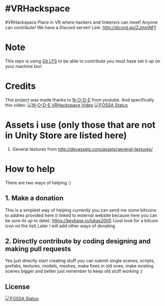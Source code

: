 # #VRHackspace
#VRHackspace Place in VR where hackers and tinkerers can meet! Anyone can contribute!
We have a Discord server! Link: http://dicord.gg/ZJmmNFf
# Note
This repo is using [Git LFS](https://git-lfs.github.com/) to be able to contribute you must have set it up on your machine too!
# Credits
This project was made thanks to [N-O-D-E](https://www.youtube.com/channel/UCvrLvII5oxSWEMEkszrxXEA) from youtube.
And specifically this video: [![N-O-D-E VRHackspace Video](https://img.youtube.com/vi/QjIHqJ2TKM0/0.jpg)](https://www.youtube.com/watch?v=QjIHqJ2TKM0)
[![FOSSA Status](https://app.fossa.io/api/projects/git%2Bgithub.com%2Flukas2005%2FVRHackspace.svg?type=shield)](https://app.fossa.io/projects/git%2Bgithub.com%2Flukas2005%2FVRHackspace?ref=badge_shield)
# Assets i use (only those that are not in Unity Store are listed here)
1. General textures from http://devassets.com/assets/general-textures/
# How to help
There are two ways of helping :)
## 1. Make a donation
This is a simplest way of helping currently you can send me some bitcoins to addres provided here (i linked to external website because here you can be sure its up to date): https://keybase.io/lukas2005 (Just look for a bitcoin icon on the list)
Later i will add other ways of donating
## 2. Directly contribute by coding designing and making pull requests
Yes just directly start creating stuff you can submit single scenes, scripts, prefabs, textures, models, meshes, make fixes in old ones, make existing scenes bigger and better just remember to keep old stuff working :)


## License
[![FOSSA Status](https://app.fossa.io/api/projects/git%2Bgithub.com%2Flukas2005%2FVRHackspace.svg?type=large)](https://app.fossa.io/projects/git%2Bgithub.com%2Flukas2005%2FVRHackspace?ref=badge_large)